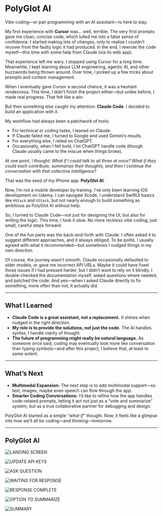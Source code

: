 # PolyGlot AI  

Vibe coding—or pair programming with an AI assistant—is here to stay.  

My first experience with **Cursor** was… well, terrible. The very first prompts gave me clean, concise code, which lulled me into a false sense of confidence. I started making lots of changes, only to realize I couldn’t recover from the faulty logic it had produced. In the end, I rewrote the code myself—this time with some help from Claude (via its web app).  

That experience left me wary. I stopped using Cursor for a long time. Meanwhile, I kept learning about LLM engineering, agentic AI, and other buzzwords being thrown around. Over time, I picked up a few tricks about prompts and context management.  

When I eventually gave Cursor a second chance, it was a hesitant rendezvous. This time, I didn’t finish the project either—but unlike before, I made real progress. That felt like a win.  

But then something else caught my attention: **Claude Code**. I decided to build an application with it.  

My workflow had always been a patchwork of tools:  
- For technical or coding tasks, I leaned on Claude.  
- If Claude failed me, I turned to Google and used Gemini’s results.  
- For everything else, I relied on ChatGPT.  
- Occasionally, when I felt bold, I let ChatGPT handle code (though Claude usually came to the rescue when things broke).  

At one point, I thought: *What if I could talk to all three at once? What if they could each contribute, summarize their thoughts, and then I continue the conversation with that collective intelligence?*  

That was the seed of my iPhone app: **PolyGlot AI**.  

Now, I’m not a mobile developer by training. I’ve only been learning iOS development on Udemy. I can navigate Xcode, I understand SwiftUI basics like `HStack` and `VStack`, but not nearly enough to build something as ambitious as PolyGlot AI without help.  

So, I turned to Claude Code—not just for designing the UI, but also for writing the logic. This time, I took it slow. No more reckless vibe coding; just small, careful steps forward.  

One of the fun parts was the back-and-forth with Claude. I often asked it to suggest different approaches, and it always obliged. To be polite, I usually agreed with what it recommended—but sometimes I nudged things in my own direction.  

Of course, the journey wasn’t smooth. Claude occasionally defaulted to older models, or gave me incorrect API URLs. Maybe it could have fixed those issues if I had pressed harder, but I didn’t want to rely on it blindly. I double-checked the documentation myself, asked questions where needed, and patched the code. And yes—when I asked Claude directly to fix something, more often than not, it actually did.  

---

## What I Learned  

- **Claude Code is a great assistant, not a replacement.** It shines when nudged in the right direction.  
- **My role is to provide the solutions, not just the code.** The AI handles syntax; I handle clarity of thought.  
- **The future of programming might really be natural language.** As someone once said, coding may eventually look more like conversation than typing symbols—and after this project, I believe that, at least to some extent.  

---

## What’s Next  
 
- **Multimodal Expansion:** The next step is to add multimodal support—so text, images, maybe even speech can flow through the app.  
- **Smarter Coding Conversations:** I’d like to refine how the app handles code-related prompts, letting it act not just as a “vote and summarize” system, but as a true collaborative partner for debugging and design.  

PolyGlot AI started as a simple *“what if”* thought. Now, it feels like a glimpse into how we’ll all be coding—and thinking—tomorrow.  

---

## PolyGlot AI

![LANDING SCREEN](/what-i-learnt/assets/landing_screen.png)

![UPDATE API KEYS](/what-i-learnt/assets/api_keys.png)

![ASK QUESTION](/what-i-learnt/assets/ask_question.png)

![WAITING FOR RESPONSE](/what-i-learnt/assets/response_in_progress.png)

![RESPONSE COMPLETE](/what-i-learnt/assets/response_complete.png)

![OPTION TO SUMMARIZE](/what-i-learnt/assets/can_summarise.png)

![SUMMARY](/what-i-learnt/assets/summary.png)



